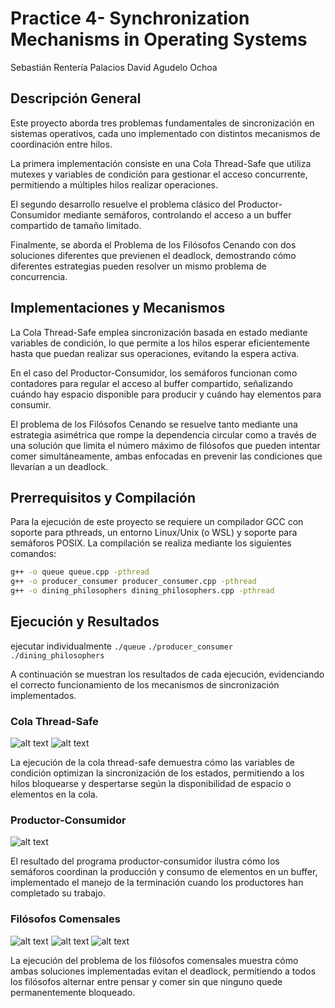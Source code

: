 # Practice 4- Synchronization Mechanisms in Operating Systems
Sebastián Rentería Palacios
David Agudelo Ochoa

## Descripción General

Este proyecto aborda tres problemas fundamentales de sincronización en sistemas operativos, cada uno implementado con distintos mecanismos de coordinación entre hilos. 

La primera implementación consiste en una Cola Thread-Safe que utiliza mutexes y variables de condición para gestionar el acceso concurrente, permitiendo a múltiples hilos realizar operaciones.

El segundo desarrollo resuelve el problema clásico del Productor-Consumidor mediante semáforos, controlando el acceso a un buffer compartido de tamaño limitado. 

Finalmente, se aborda el Problema de los Filósofos Cenando con dos soluciones diferentes que previenen el deadlock, demostrando cómo diferentes estrategias pueden resolver un mismo problema de concurrencia.

## Implementaciones y Mecanismos

La Cola Thread-Safe emplea sincronización basada en estado mediante variables de condición, lo que permite a los hilos esperar eficientemente hasta que puedan realizar sus operaciones, evitando la espera activa. 

En el caso del Productor-Consumidor, los semáforos funcionan como contadores para regular el acceso al buffer compartido, señalizando cuándo hay espacio disponible para producir y cuándo hay elementos para consumir. 

El problema de los Filósofos Cenando se resuelve tanto mediante una estrategia asimétrica que rompe la dependencia circular como a través de una solución que limita el número máximo de filósofos que pueden intentar comer simultáneamente, ambas enfocadas en prevenir las condiciones que llevarían a un deadlock.

## Prerrequisitos y Compilación

Para la ejecución de este proyecto se requiere un compilador GCC con soporte para pthreads, un entorno Linux/Unix (o WSL) y soporte para semáforos POSIX. La compilación se realiza mediante los siguientes comandos:

```bash
g++ -o queue queue.cpp -pthread
g++ -o producer_consumer producer_consumer.cpp -pthread
g++ -o dining_philosophers dining_philosophers.cpp -pthread
```

## Ejecución y Resultados

ejecutar individualmente
`./queue`
`./producer_consumer`
`./dining_philosophers`

A continuación se muestran los resultados de cada ejecución, evidenciando el correcto funcionamiento de los mecanismos de sincronización implementados.

### Cola Thread-Safe
![alt text](image.png)
![alt text](image-1.png)

La ejecución de la cola thread-safe demuestra cómo las variables de condición optimizan la sincronización de los estados, permitiendo a los hilos bloquearse y despertarse según la disponibilidad de espacio o elementos en la cola.

### Productor-Consumidor
![alt text](image-2.png)

El resultado del programa productor-consumidor ilustra cómo los semáforos coordinan la producción y consumo de elementos en un buffer, implementado el manejo de la terminación cuando los productores han completado su trabajo.

### Filósofos Comensales
![alt text](image-3.png)
![alt text](image-4.png)
![alt text](image-5.png)

La ejecución del problema de los filósofos comensales muestra cómo ambas soluciones implementadas evitan el deadlock, permitiendo a todos los filósofos alternar entre pensar y comer sin que ninguno quede permanentemente bloqueado.
